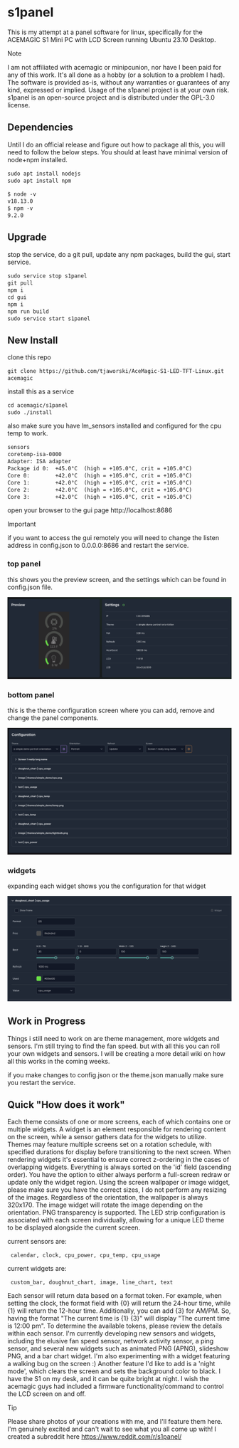# s1panel

This is my attempt at a panel software for linux, specifically for the ACEMAGIC S1 Mini PC with LCD Screen running Ubuntu 23.10 Desktop.

> [!NOTE]
> I am not affiliated with acemagic or minipcunion, nor have I been paid for any of this work. It's all done as a hobby (or a solution to a problem I had).  The software is provided as-is, without any warranties or guarantees of any kind, expressed or implied. Usage of the s1panel project is at your own risk. s1panel is an open-source project and is distributed under the GPL-3.0 license.  

## Dependencies

Until I do an official release and figure out how to package all this, you will need to follow the below steps. You should at least have minimal version of node+npm installed. 

```
sudo apt install nodejs
sudo apt install npm
```

```
$ node -v
v18.13.0
$ npm -v
9.2.0
```

## Upgrade

stop the service, do a git pull, update any npm packages, build the gui, start service.

```
sudo service stop s1panel
git pull
npm i
cd gui
npm i
npm run build
sudo service start s1panel
```

## New Install

clone this repo

```
git clone https://github.com/tjaworski/AceMagic-S1-LED-TFT-Linux.git acemagic
```

install this as a service

```
cd acemagic/s1panel
sudo ./install
```

also make sure you have lm_sensors installed and configured for the cpu temp to work.

```
sensors
coretemp-isa-0000
Adapter: ISA adapter
Package id 0:  +45.0°C  (high = +105.0°C, crit = +105.0°C)
Core 0:        +42.0°C  (high = +105.0°C, crit = +105.0°C)
Core 1:        +42.0°C  (high = +105.0°C, crit = +105.0°C)
Core 2:        +42.0°C  (high = +105.0°C, crit = +105.0°C)
Core 3:        +42.0°C  (high = +105.0°C, crit = +105.0°C)
```

open your browser to the gui page http://localhost:8686

> [!IMPORTANT]
> if you want to access the gui remotely you will need to change the listen address in config.json to 0.0.0.0:8686 and restart the service.

### top panel

this shows you the preview screen, and the settings which can be found in config.json file.

![alt text](screenshots/top-panel.png?raw=true)

### bottom panel

this is the theme configuration screen where you can add, remove and change the panel components.

![alt text](screenshots/bottom-panel.png?raw=true)

### widgets

expanding each widget shows you the configuration for that widget

![alt text](screenshots/widget-config.png?raw=true)

## Work in Progress

Things i still need to work on are theme management, more widgets and sensors. I'm still trying to find the fan speed. but with all this you can roll your own widgets and sensors. I will be creating a more detail wiki on how all this works in the coming weeks.

if you make changes to config.json or the theme.json manually make sure you restart the service.

## Quick "How does it work"

Each theme consists of one or more screens, each of which contains one or multiple widgets. A widget is an element responsible for rendering content on the screen, while a sensor gathers data for the widgets to utilize. Themes may feature multiple screens set on a rotation schedule, with specified durations for display before transitioning to the next screen. When rendering widgets it's essential to ensure correct z-ordering in the cases of overlapping widgets. Everything is always sorted on the 'id' field (ascending order). You have the option to either always perform a full-screen redraw or update only the widget region. Using the screen wallpaper or image widget, please make sure you have the correct sizes, I do not perform any resizing of the images. Regardless of the orientation, the wallpaper is always 320x170. The image widget will rotate the image depending on the orientation. PNG transparency is supported. The LED strip configuration is associated with each screen individually, allowing for a unique LED theme to be displayed alongside the current screen.

current sensors are:

     calendar, clock, cpu_power, cpu_temp, cpu_usage 

current widgets are:

     custom_bar, doughnut_chart, image, line_chart, text

Each sensor will return data based on a format token. For example, when setting the clock, the format field with {0} will return the 24-hour time, while {1} will return the 12-hour time. Additionally, you can add {3} for AM/PM. So, having the format "The current time is {1} {3}" will display "The current time is 12:00 pm". To determine the available tokens, please review the details within each sensor. I'm currently developing new sensors and widgets, including the elusive fan speed sensor, network activity sensor, a ping sensor, and several new widgets such as animated PNG (APNG), slideshow PNG, and a bar chart widget. I'm also experimenting with a widget featuring a walking bug on the screen :) Another feature I'd like to add is a 'night mode', which clears the screen and sets the background color to black. I have the S1 on my desk, and it can be quite bright at night. I wish the acemagic guys had included a firmware functionality/command to control the LCD screen on and off.

> [!TIP]
> Please share photos of your creations with me, and I'll feature them here. I'm genuinely excited and can't wait to see what you all come up with! I created a subreddit here https://www.reddit.com/r/s1panel/
